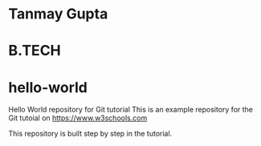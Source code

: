 # Tanmay Gupta
# B.TECH
# hello-world
Hello World repository for Git tutorial
This is an example repository for the Git tutoial on https://www.w3schools.com

This repository is built step by step in the tutorial.
